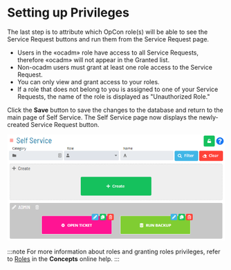 # Setting up Privileges

The last step is to attribute which OpCon
role(s) will be able to see the Service Request buttons and run them
from the Service Request page.

- Users in the «ocadm» role have access to all Service Requests,
    therefore «ocadm» will not appear in the Granted list.
- Non-ocadm users must grant at least one role access to the Service
    Request.
- You can only view and grant access to your roles.
- If a role that does not belong to you is assigned to one of your
    Service Requests, the name of the role is displayed as "Unauthorized
    Role."

Click the **Save** button to save the changes to the database and return
to the main page of Self Service. The Self Service page now displays the
newly-created Service Request button.

![Self Service Page with New Button](../../../Resources/Images/SM/Setting-Up-Privileges_1.png "Self Service Page with New Button")

:::note
For more information about roles and granting roles privileges, refer to [Roles](../../../administration/roles.md) in the **Concepts** online help.
:::
